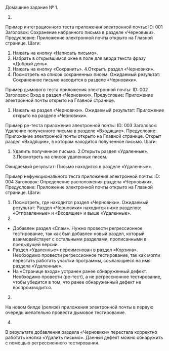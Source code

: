 Домашнее задание № 1.

1.
Пример интеграционного теста приложения электронной почты:
ID: 001
Заголовок:
Сохранение набранного письма в разделе «Черновики».
Предусловие:
Приложение электронной почты открыто на Главной странице.
Шаги:
1. Нажать на кнопку «Написать письмо».
2. Набрать в открывшимся окне в поле для ввода текста фразу «Добрый день».
3. Нажать на кнопку «Сохранить».
4.Открыть раздел «Черновики».
5. Посмотреть на список сохраненных писем.
Ожидаемый результат: Сохраненное письмо находится в разделе «Черновики».

Пример дымового теста приложения электронной почты: 
ID: 002
Заголовок: Вход в раздел «Черновики».
Предусловие: Приложение электронной почты открыто на Главной странице.
1. Нажать на раздел «Черновики».
Ожидаемый результат: Приложение открыто на разделе «Черновики».

Пример ре-теста приложения электронной почты:
ID: 003
Заголовок: Удаление полученного письма в разделе «Входящие».
Предусловие: Приложение электронной почты открыто на Главной странице.
Открыт раздел «Входящие», в котором находится полученное письмо.
Шаги: 
1. Удалить полученное письмо.
2.Открыть раздел «Удаленные».
3.Посмотреть на список удаленных писем. 

Ожидаемый результат: Письмо находится в разделе «Удаленные».

Пример нефункционального теста приложения электронной почты:
ID: 004
Заголовок: Определение расположения раздела «Черновики».
Предусловие: Приложение электронной почты открыто на Главной странице.
Шаги: 
1. Посмотреть, где находится раздел «Черновики».
Ожидаемый результат: Раздел «Черновики» находится ниже разделов: «Отправленные» и «Входящие» и выше «Удаленные».
2.
- Добавлен раздел «Спам». Нужно провести регрессионное тестирование, так как был добавлен новый раздел, который взаимодействует с остальными разделами, прописанными в предыдущей версии.
- Раздел «Удаленные» переименован в раздел «Корзина». Необходимо провести регрессионное тестирование, так как могли перестать работать участки программы, ссылающиеся на имя раздела «Удаленные».
- На «Странице входа» устранен ранее обнаруженный дефект. Необходимо провести (ре-тест), а не регрессионное тестирование, чтобы убедится в том, что ранее обнаруженный дефект не воспроизводится.

3. 
На новом билде (релизе) приложения электронной почты в первую очередь желательно провести дымовое тестирование.

4. 
В результате добавления раздела «Черновики» перестала корректно работать кнопка «Удалить письмо». Данный дефект можно обнаружить с помощью регрессионного тестирования.


